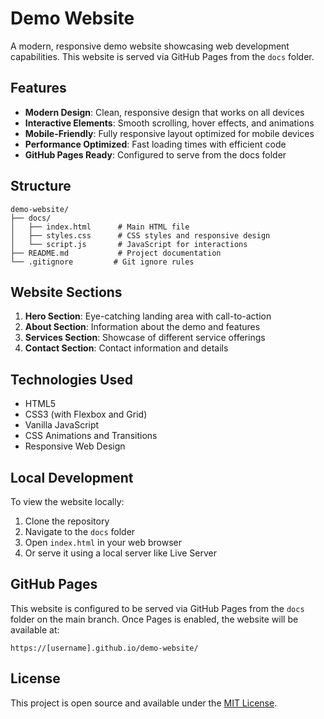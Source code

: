 # Demo Website

A modern, responsive demo website showcasing web development capabilities. This website is served via GitHub Pages from the `docs` folder.

## Features

- **Modern Design**: Clean, responsive design that works on all devices
- **Interactive Elements**: Smooth scrolling, hover effects, and animations
- **Mobile-Friendly**: Fully responsive layout optimized for mobile devices
- **Performance Optimized**: Fast loading times with efficient code
- **GitHub Pages Ready**: Configured to serve from the docs folder

## Structure

```
demo-website/
├── docs/
│   ├── index.html      # Main HTML file
│   ├── styles.css      # CSS styles and responsive design
│   └── script.js       # JavaScript for interactions
├── README.md           # Project documentation
└── .gitignore         # Git ignore rules
```

## Website Sections

1. **Hero Section**: Eye-catching landing area with call-to-action
2. **About Section**: Information about the demo and features
3. **Services Section**: Showcase of different service offerings
4. **Contact Section**: Contact information and details

## Technologies Used

- HTML5
- CSS3 (with Flexbox and Grid)
- Vanilla JavaScript
- CSS Animations and Transitions
- Responsive Web Design

## Local Development

To view the website locally:

1. Clone the repository
2. Navigate to the `docs` folder
3. Open `index.html` in your web browser
4. Or serve it using a local server like Live Server

## GitHub Pages

This website is configured to be served via GitHub Pages from the `docs` folder on the main branch. Once Pages is enabled, the website will be available at:

`https://[username].github.io/demo-website/`

## License

This project is open source and available under the [MIT License](LICENSE).